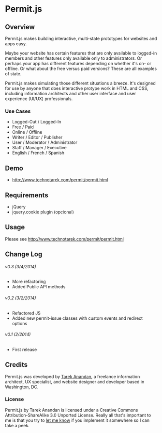 # Permit.js

## Overview
Permit.js makes building interactive, multi-state prototypes for websites and apps easy.

Maybe your website has certain features that are only available to logged-in members and other features only available only to administrators. Or perhaps your app has different features depending on whether it's on- or offline. Or what about the free versus paid versions? These are all examples of state.

Permit.js makes simulating those different situations a breeze. It's designed for use by anyone that does interactive protype work in HTML and CSS, including information architects and other user interface and user experience (UI/UX) professionals.

### Use Cases
*   Logged-Out / Logged-In
*   Free / Paid
*   Online / Offline
*   Writer / Editor / Publisher
*   User / Moderator / Administrator
*   Staff / Manager / Executive
*   English / French / Spanish

## Demo
*	http://www.technotarek.com/permit/permit.html

## Requirements
*	jQuery
*	jquery.cookie plugin (opcional)

## Usage
Please see http://www.technotarek.com/permit/permit.html

## Change Log

###### v0.3 (3/4/2014)
*   More refactoring
*   Added Public API methods

###### v0.2 (3/2/2014)
*   Refactored JS
*   Added new permit-issue classes with custom events and redirect options

###### v0.1 (2/2014)
*	First release

## Credits
Permit.js was developed by [Tarek Anandan](http://www.technotarek.com), a freelance information architect, UX specialist, and website designer and developer based in Washington, DC.

### License
Permit.js by Tarek Anandan is licensed under a Creative Commons Attribution-ShareAlike 3.0 Unported License. Really all that's important to me is that you try to [let me know](http://www.technotarek.com/contact "contact") if you implement it somewhere so I can take a peek.
